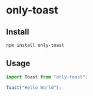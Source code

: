 # only-toast

## Install

```bash
npm install only-toast
```

## Usage

```js
import Toast from "only-toast";

Toast("Hello World");
```
